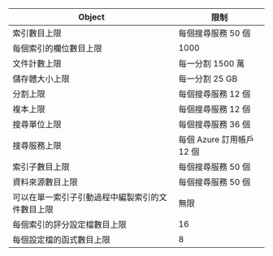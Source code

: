 Object|限制
---|---
索引數目上限|每個搜尋服務 50 個
每個索引的欄位數目上限|1000
文件計數上限|每一分割 1500 萬
儲存體大小上限|每一分割 25 GB
分割上限|每個搜尋服務 12 個
複本上限|每個搜尋服務 12 個
搜尋單位上限|每個搜尋服務 36 個
搜尋服務上限|每個 Azure 訂用帳戶 12 個
索引子數目上限|每個搜尋服務 50 個
資料來源數目上限|每個搜尋服務 50 個
可以在單一索引子引動過程中編製索引的文件數目上限|無限
每個索引的評分設定檔數目上限|16
每個設定檔的函式數目上限|8

<!-------HONumber=AcomDC_1210_2015--->